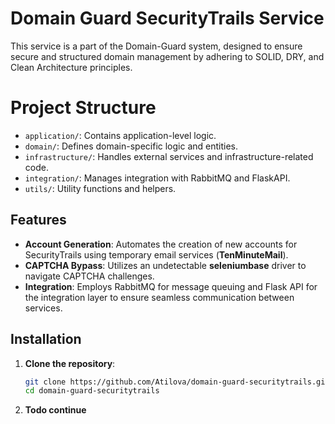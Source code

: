 # Domain Guard SecurityTrails Service

This service is a part of the Domain-Guard system, designed to ensure secure and structured domain management by adhering to SOLID, DRY, and Clean Architecture principles.


# Project Structure

- `application/`: Contains application-level logic.
- `domain/`: Defines domain-specific logic and entities.
- `infrastructure/`: Handles external services and infrastructure-related code.
- `integration/`: Manages integration with RabbitMQ and FlaskAPI.
- `utils/`: Utility functions and helpers.


## Features

- **Account Generation**: Automates the creation of new accounts for SecurityTrails using temporary email services (**TenMinuteMail**).
- **CAPTCHA Bypass**: Utilizes an undetectable **seleniumbase** driver to navigate CAPTCHA challenges.
- **Integration**: Employs RabbitMQ for message queuing and Flask API for the integration layer to ensure seamless communication between services.

## Installation

1. **Clone the repository**:
   ```sh
   git clone https://github.com/Atilova/domain-guard-securitytrails.git
   cd domain-guard-securitytrails
   ```

2. **Todo continue**